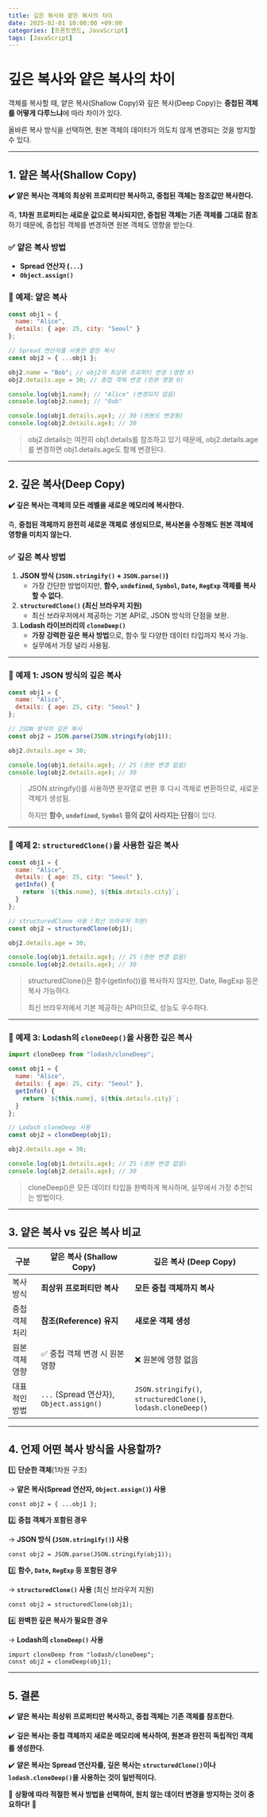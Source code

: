```yaml
---
title: 깊은 복사와 얕은 복사의 차이
date: 2025-02-01 10:00:00 +09:00
categories: [프론트엔드, JavaScript]
tags: [JavaScript]
---
```


# 깊은 복사와 얕은 복사의 차이

객체를 복사할 때, 얕은 복사(Shallow Copy)와 깊은 복사(Deep Copy)는 **중첩된 객체를 어떻게 다루느냐**에 따라 차이가 있다.

올바른 복사 방식을 선택하면, 원본 객체의 데이터가 의도치 않게 변경되는 것을 방지할 수 있다.

---

## 1. 얕은 복사(Shallow Copy)

**✔️ 얕은 복사는 객체의 최상위 프로퍼티만 복사하고, 중첩된 객체는 참조값만 복사한다.**

즉, **1차원 프로퍼티는 새로운 값으로 복사되지만, 중첩된 객체는 기존 객체를 그대로 참조**하기 때문에, 중첩된 객체를 변경하면 원본 객체도 영향을 받는다.

### **✅ 얕은 복사 방법**

- **Spread 연산자 (`...`)**
- **`Object.assign()`**

### **📌 예제: 얕은 복사**

```jsx
const obj1 = {
  name: "Alice",
  details: { age: 25, city: "Seoul" }
};

// Spread 연산자를 사용한 얕은 복사
const obj2 = { ...obj1 };

obj2.name = "Bob"; // obj2의 최상위 프로퍼티 변경 (영향 X)
obj2.details.age = 30; // 중첩 객체 변경 (원본 영향 O)

console.log(obj1.name); // "Alice" (변경되지 않음)
console.log(obj2.name); // "Bob"

console.log(obj1.details.age); // 30 (원본도 변경됨)
console.log(obj2.details.age); // 30
```

> obj2.details는 여전히 obj1.details를 참조하고 있기 때문에, obj2.details.age를 변경하면 obj1.details.age도 함께 변경된다.

---

## 2. 깊은 복사(Deep Copy)

**✔️ 깊은 복사는 객체의 모든 레벨을 새로운 메모리에 복사한다.**

즉, **중첩된 객체까지 완전히 새로운 객체로 생성되므로, 복사본을 수정해도 원본 객체에 영향을 미치지 않는다.**

### **✅ 깊은 복사 방법**

1. **JSON 방식 (`JSON.stringify()` + `JSON.parse()`)**
   - 가장 간단한 방법이지만, **함수, `undefined`, `Symbol`, `Date`, `RegExp` 객체를 복사할 수 없다.**
2. **`structuredClone()` (최신 브라우저 지원)**
   - 최신 브라우저에서 제공하는 기본 API로, JSON 방식의 단점을 보완.
3. **Lodash 라이브러리의 `cloneDeep()`**
   - **가장 강력한 깊은 복사 방법**으로, 함수 및 다양한 데이터 타입까지 복사 가능.
   - 실무에서 가장 널리 사용됨.

---

### **📌 예제 1: JSON 방식의 깊은 복사**

```jsx
const obj1 = {
  name: "Alice",
  details: { age: 25, city: "Seoul" }
};

// JSON 방식의 깊은 복사
const obj2 = JSON.parse(JSON.stringify(obj1));

obj2.details.age = 30;

console.log(obj1.details.age); // 25 (원본 변경 없음)
console.log(obj2.details.age); // 30
```

> JSON.stringify()를 사용하면 문자열로 변환 후 다시 객체로 변환하므로, 새로운 객체가 생성됨.
>
> 하지만 **함수, `undefined`, `Symbol` 등의 값이 사라지는 단점**이 있다.

---

### **📌 예제 2: `structuredClone()`을 사용한 깊은 복사**

```jsx
const obj1 = {
  name: "Alice",
  details: { age: 25, city: "Seoul" },
  getInfo() {
    return `${this.name}, ${this.details.city}`;
  }
};

// structuredClone 사용 (최신 브라우저 지원)
const obj2 = structuredClone(obj1);

obj2.details.age = 30;

console.log(obj1.details.age); // 25 (원본 변경 없음)
console.log(obj2.details.age); // 30
```

> structuredClone()은 함수(getInfo())를 복사하지 않지만, Date, RegExp 등은 복사 가능하다.
>
> 최신 브라우저에서 기본 제공하는 API이므로, 성능도 우수하다.

---

### **📌 예제 3: Lodash의 `cloneDeep()`을 사용한 깊은 복사**

```jsx
import cloneDeep from "lodash/cloneDeep";

const obj1 = {
  name: "Alice",
  details: { age: 25, city: "Seoul" },
  getInfo() {
    return `${this.name}, ${this.details.city}`;
  }
};

// Lodash cloneDeep 사용
const obj2 = cloneDeep(obj1);

obj2.details.age = 30;

console.log(obj1.details.age); // 25 (원본 변경 없음)
console.log(obj2.details.age); // 30
```

> cloneDeep()은 모든 데이터 타입을 완벽하게 복사하며, 실무에서 가장 추천되는 방법이다.

---

## 3. 얕은 복사 vs 깊은 복사 비교

| 구분           | 얕은 복사 (Shallow Copy)                 | 깊은 복사 (Deep Copy)                                         |
| -------------- | ---------------------------------------- | ------------------------------------------------------------- |
| 복사 방식      | **최상위 프로퍼티만 복사**               | **모든 중첩 객체까지 복사**                                   |
| 중첩 객체 처리 | **참조(Reference) 유지**                 | **새로운 객체 생성**                                          |
| 원본 객체 영향 | ✅ 중첩 객체 변경 시 원본 영향           | ❌ 원본에 영향 없음                                           |
| 대표적인 방법  | `...` (Spread 연산자), `Object.assign()` | `JSON.stringify()`, `structuredClone()`, `lodash.cloneDeep()` |

---

## 4. 언제 어떤 복사 방식을 사용할까?

1️⃣ **단순한 객체**(1차원 구조)

→ **얕은 복사(Spread 연산자, `Object.assign()`) 사용**

```
const obj2 = { ...obj1 };

```

2️⃣ **중첩 객체가 포함된 경우**

→ **JSON 방식 (`JSON.stringify()`) 사용**

```
const obj2 = JSON.parse(JSON.stringify(obj1));

```

3️⃣ **함수, `Date`, `RegExp` 등 포함된 경우**

→ **`structuredClone()` 사용** (최신 브라우저 지원)

```
const obj2 = structuredClone(obj1);

```

4️⃣ **완벽한 깊은 복사가 필요한 경우**

→ **Lodash의 `cloneDeep()` 사용**

```
import cloneDeep from "lodash/cloneDeep";
const obj2 = cloneDeep(obj1);

```

---

## 5. 결론

✔️ **얕은 복사는 최상위 프로퍼티만 복사하고, 중첩 객체는 기존 객체를 참조한다.**

✔️ **깊은 복사는 중첩 객체까지 새로운 메모리에 복사하여, 원본과 완전히 독립적인 객체를 생성한다.**

✔️ **얕은 복사는 Spread 연산자를, 깊은 복사는 `structuredClone()`이나 `lodash.cloneDeep()`을 사용하는 것이 일반적이다.**

📌 **상황에 따라 적절한 복사 방법을 선택하여, 원치 않는 데이터 변경을 방지하는 것이 중요하다!** 🚀
